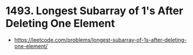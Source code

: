 # 1493. Longest Subarray of 1's After Deleting One Element

* https://leetcode.com/problems/longest-subarray-of-1s-after-deleting-one-element/
